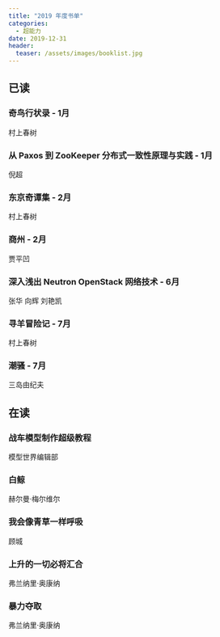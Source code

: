 ```yaml
---
title: "2019 年度书单"
categories:
  - 超能力
date: 2019-12-31
header:
  teaser: /assets/images/booklist.jpg
---
```


## 已读

### 奇鸟行状录 - 1月
村上春树

### 从 Paxos 到 ZooKeeper 分布式一致性原理与实践 - 1月
倪超

### 东京奇谭集 - 2月
村上春树

### 商州 - 2月
贾平凹

### 深入浅出 Neutron OpenStack 网络技术 - 6月
张华 向辉 刘艳凯

### 寻羊冒险记 - 7月
村上春树

### 潮骚 - 7月
三岛由纪夫

## 在读

### 战车模型制作超级教程
模型世界编辑部

### 白鲸
赫尔曼·梅尔维尔

### 我会像青草一样呼吸
顾城

### 上升的一切必将汇合
弗兰纳里·奥康纳

### 暴力夺取
弗兰纳里·奥康纳
